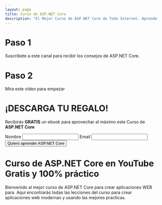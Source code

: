 ```yaml
---
layout: page
title: Curso de ASP.NET Core
description: "El Mejor Curso de ASP.NET Core de Todo Internet. Aprende a crear aplicaciones WEB como un profesional. ✅ ¡Empezamos!"
---
```


# Paso 1

Suscríbete a este canal para recibir los consejos de ASP.NET Core.

<script src="https://apis.google.com/js/platform.js"></script>

<div class="g-ytsubscribe" data-channelid="UCFz5TO8oRcws22p96jrBeqQ" data-layout="default" data-count="default"></div>

# Paso 2 

Mira este vídeo para empezar

# ¡DESCARGA TU REGALO!

Recibirás **GRATIS** un ebook para aprovechar al máximo este Curso de **ASP.NET Core**

<form action="" method="post">
  <label for="nombre">Nombre</label>
  <input type="text" name="nombre" id="nombre"> 
  <label for="nombre">Email</label>
  <input type="text" name="email" id="email">
  <input type="submit" value="Quiero aprender ASP.NET Core">
</form>

# Curso de ASP.NET Core en YouTube Gratis y 100% práctico

Bienvenido al mejor curso de ASP.NET Core para crear aplicaciones WEB para. Aquí encontrarás todas las lecciones del curso para crear aplicaciones  web modernas y usando las mejores practicas.